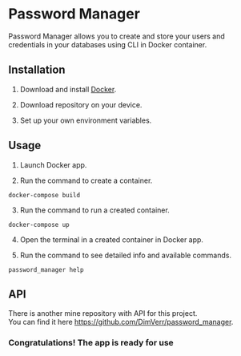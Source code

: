 # Password Manager 

Password Manager allows you to create and store your users and credentials in your  databases using CLI in Docker container.

## Installation

1. Download and install [Docker](https://www.docker.com/).

2. Download repository on your device.
  
3. Set up your own environment variables.

## Usage
1. Launch Docker  app.

2. Run the command to create a container.
```golang
docker-compose build
```
3. Run the command to run a created container.
```golang
docker-compose up
```

4. Open the terminal in a created container in Docker app.

5. Run the command to see detailed info and available commands.
```golang
password_manager help
```
## API 
There is another mine repository with API for this project.  
You can find it here https://github.com/DimVerr/password_manager.

### Congratulations! The app is ready for use 
